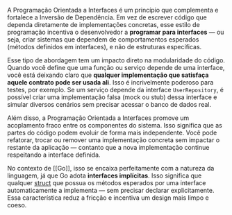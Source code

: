 A Programação Orientada a Interfaces é um princípio que complementa e fortalece a Inversão de Dependência. Em vez de escrever código que dependa diretamente de implementações concretas, esse estilo de programação incentiva o desenvolvedor a **programar para interfaces** — ou seja, criar sistemas que dependem de comportamentos esperados (métodos definidos em interfaces), e não de estruturas específicas.

Esse tipo de abordagem tem um impacto direto na modularidade do código. Quando você define que uma função ou serviço depende de uma interface, você está deixando claro que **qualquer implementação que satisfaça aquele contrato pode ser usada ali**. Isso é incrivelmente poderoso para testes, por exemplo. Se um serviço depende da interface `UserRepository`, é possível criar uma implementação falsa (mock ou stub) dessa interface e simular diversos cenários sem precisar acessar o banco de dados real.

Além disso, a Programação Orientada a Interfaces promove um acoplamento fraco entre os componentes do sistema. Isso significa que as partes do código podem evoluir de forma mais independente. Você pode refatorar, trocar ou remover uma implementação concreta sem impactar o restante da aplicação — contanto que a nova implementação continue respeitando a interface definida.

No contexto de [[Go]], isso se encaixa perfeitamente com a natureza da linguagem, já que Go adota **interfaces implícitas**. Isso significa que qualquer [struct](Structs.md) que possua os métodos esperados por uma interface automaticamente a implementa — sem precisar declarar explicitamente. Essa característica reduz a fricção e incentiva um design mais limpo e coeso.